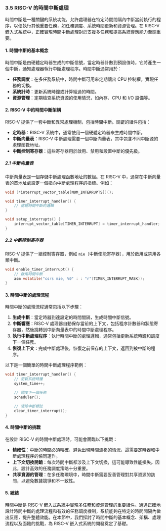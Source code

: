 ### 3.5 RISC-V 的時間中斷處理

時間中斷是一種關鍵的系統功能，允許處理器在特定時間間隔內中斷當前執行的程序，以便執行其他重要任務，如任務調度、系統時間更新和資源管理。在 RISC-V 嵌入式系統中，正確實現時間中斷處理對於支援多任務和提高系統響應能力至關重要。

#### 1. 時間中斷的基本概念

時間中斷是由硬體定時器生成的中斷信號，當定時器計數到預設值時，它將產生一個中斷，通知處理器執行中斷處理程序。時間中斷通常用於：

- **任務調度**：在多任務系統中，時間中斷可用來定期讓出 CPU 控制權，實現任務的切換。
- **系統計時**：更新系統時鐘或計算經過的時間。
- **資源管理**：定期檢查系統資源的使用情況，如內存、CPU 和 I/O 設備等。

#### 2. RISC-V 中的時間中斷架構

RISC-V 提供了一套中斷和異常處理機制，包括時間中斷。關鍵的組件包括：

- **定時器**：RISC-V 系統中，通常使用一個硬體定時器來生成時間中斷。
- **中斷向量表**：RISC-V 中斷處理需要一個中斷向量表，其中包含不同中斷源的處理函數地址。
- **中斷控制寄存器**：這些寄存器用於啟用、禁用和設置中斷的優先級。

##### 2.1 中斷向量表

中斷向量表是一個存儲中斷處理函數地址的數組。在 RISC-V 中，通常在中斷向量表的首地址處設定一個指向中斷處理程序的指標。例如：

```c
void (*interrupt_vector_table[NUM_INTERRUPTS])();

void timer_interrupt_handler() {
    // 處理時間中斷的邏輯
}

void setup_interrupts() {
    interrupt_vector_table[TIMER_INTERRUPT] = timer_interrupt_handler;
}
```

##### 2.2 中斷控制寄存器

RISC-V 提供了一組控制寄存器，例如 `mie`（中斷使能寄存器），用於啟用或禁用各類中斷。

```c
void enable_timer_interrupt() {
    // 啟用時間中斷
    asm volatile("csrs mie, %0" : : "r"(TIMER_INTERRUPT_MASK));
}
```

#### 3. 時間中斷的處理流程

時間中斷的處理流程通常包括以下步驟：

1. **生成中斷**：當定時器到達設定的時間間隔，生成時間中斷信號。
2. **中斷響應**：RISC-V 處理器自動保存當前的上下文，包括程序計數器和狀態寄存器，然後跳轉到中斷向量表中的時間中斷處理程序。
3. **執行中斷處理程序**：執行時間中斷的處理邏輯，通常包括更新系統時鐘和調度下一個任務。
4. **恢復上下文**：完成中斷處理後，恢復之前保存的上下文，返回到被中斷的程序。

以下是一個簡單的時間中斷處理程序範例：

```c
void timer_interrupt_handler() {
    // 更新系統時鐘
    system_time++;

    // 調度下一個任務
    scheduler();

    // 清除中斷標誌
    clear_timer_interrupt();
}
```

#### 4. 時間中斷的挑戰

在設計 RISC-V 的時間中斷處理時，可能會面臨以下挑戰：

- **精確性**：中斷的時間必須精確，避免出現時間漂移的情況，這需要定時器和中斷處理程序的協同運作。
- **上下文切換開銷**：每次時間中斷都涉及上下文切換，這可能導致性能損失。因此，設計高效的任務調度策略十分重要。
- **共享資源的管理**：在多任務環境中，時間中斷需要妥善管理對共享資源的訪問，以避免數據競爭和不一致性。

#### 5. 總結

時間中斷是 RISC-V 嵌入式系統中實現多任務和資源管理的重要組件。通過正確地設計時間中斷的處理流程和有效的任務調度機制，系統能夠在特定的時間間隔內做出反應，提升整體效能。在本節中，我們探討了時間中斷的基本概念、架構、處理流程以及面臨的挑戰，為 RISC-V 嵌入式系統的開發奠定了基礎。